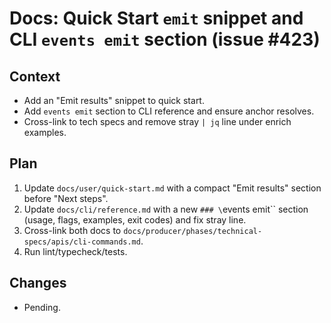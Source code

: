 # Docs: Quick Start `emit` snippet and CLI `events emit` section (issue #423)

## Context
- Add an "Emit results" snippet to quick start.
- Add `events emit` section to CLI reference and ensure anchor resolves.
- Cross-link to tech specs and remove stray `| jq` line under enrich examples.

## Plan
1. Update `docs/user/quick-start.md` with a compact "Emit results" section before "Next steps".
2. Update `docs/cli/reference.md` with a new `### \`events emit\`` section (usage, flags, examples, exit codes) and fix stray line.
3. Cross-link both docs to `docs/producer/phases/technical-specs/apis/cli-commands.md`.
4. Run lint/typecheck/tests.

## Changes
- Pending.
